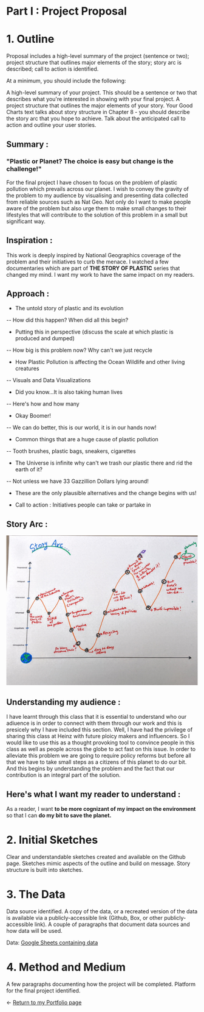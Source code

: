 # Part I : Project Proposal


# 1. Outline
Proposal includes a high-level summary of the project (sentence or two); project structure that outlines major elements of the story; story arc is described; call to action is identified.

At a minimum, you should include the following: 

A high-level summary of your project.  This should be a sentence or two that describes what you're interested in showing with your final project.
A project structure that outlines the major elements of your story.  Your Good Charts text talks about story structure in Chapter 8 - you should describe the story arc that you hope to achieve.  Talk about the anticipated call to action and outline your user stories. 

## Summary : 

### "Plastic or Planet? The choice is easy but change is the challenge!"

For the final project I have chosen to focus on the problem of plastic pollution which prevails across our planet. I wish to convey the gravity of the problem to my audience by visualising and presenting data collected from reliable sources such as Nat Geo. Not only do I want to make people aware of the problem but also urge them to make small changes to their lifestyles that will contribute to the solution of this problem in a small but significant way.

## Inspiration :

This work is deeply inspired by National Geographics coverage of the problem and their initiatives to curb the menace. I watched a few documentaries which are part of **THE STORY OF PLASTIC** series that changed my mind. I want my work to have the same impact on my readers.


## Approach : 

- The untold story of plastic and its evolution  

-- How did this happen? When did all this begin?
- Putting this in perspective (discuss the scale at which plastic is produced and dumped) 

-- How big is this problem now? Why can't we just recycle
- How Plastic Pollution is affecting the Ocean Wildlife and other living creatures

-- Visuals and Data Visualizations
- Did you know...It is also taking human lives

-- Here's how and how many
- Okay Boomer!

--  We can do better, this is our world, it is in our hands now!
- Common things that are a huge cause of plastic pollution

-- Tooth brushes, plastic bags, sneakers, cigarettes

- The Universe is infinite why can't we trash our plastic there and rid the earth of it?

-- Not unless we have 33 Gazzillion Dollars lying around!

- These are the only plausible alternatives and the change begins with us!

- Call to action : Initiatives people can take or partake in

## Story Arc : 

![Story Arc](story_arc.jpg)

## Understanding my audience : 

I have learnt through this class that it is essential to understand who our adiuence is in order to connect with them through our work and this is presicely why I have included this section. Well, I have had the privilege of sharing this class at Heinz with future ploicy makers and influencers. So I would like to use this as a thought provoking tool to convince people in this class as well as people across the globe to act fast on this issue. In order to alleviate this problem we are going to require policy reforms but before all that we have to take small steps as a citizens of this planet to do our bit. And this begins by understanding the problem and the fact that our contribution is an integral part of the solution.

## Here's what I want my reader to understand :

As a reader, I want **to be more cognizant of my impact on the environment** so that I can **do my bit to save the planet.**

# 2. Initial Sketches
Clear and understandable sketches created and available on the Github page. Sketches mimic aspects of the outline and build on message. Story structure is built into sketches.
# 3. The Data
Data source identified. A copy of the data, or a recreated version of the data is available via a publicly-accessible link (Github, Box, or other publicly-accessible link). A couple of paragraphs that document data sources and how data will be used.

Data: [Google Sheets containing data](https://docs.google.com/spreadsheets/d/1AHCi-UIvZsHg_qm53ricrzInUJc23C5QepnS6lw2utg/edit?usp=sharing)

# 4. Method and Medium
A few paragraphs documenting how the project will be completed. Platform for the final project identified.



<- [Return to my Portfolio page](/README.md)
